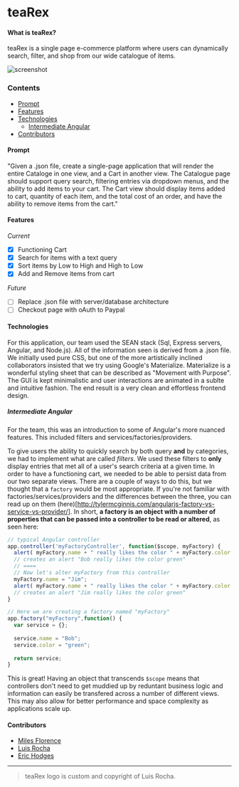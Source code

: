 # teaRex

#### What is teaRex? 
teaRex is a single page e-commerce platform where users can dynamically search, filter, and shop from our wide catalogue of items. 


![screenshot](http://i68.tinypic.com/2whnnfr.png)


### Contents

* [Prompt](#prompt)
* [Features](#features)
* [Technologies](#technologies)
  * [Intermediate Angular](#intermediate-angular)
* [Contributors](#contributors)

#### Prompt

 "Given a .json file, create a single-page application that will render the entire Cataloge in one view, and a Cart in another view. The Catalogue page should support query search, filtering entries via dropdown menus, and the ability to add items to your cart. The Cart view should display items added to cart, quantity of each item, and the total cost of an order, and have the ability to remove items from the cart."

#### Features

_Current_
 - [x] Functioning Cart
 - [x] Search for items with a text query
 - [x] Sort items by Low to High and High to Low
 - [x] Add and Remove items from cart

_Future_
 - [ ] Replace .json file with server/database architecture
 - [ ] Checkout page with oAuth to Paypal

#### Technologies

For this application, our team used the SEAN stack (Sql, Express servers, Angular, and Node.js). All of the information seen is derived from a .json file. We initially used pure CSS, but one of the more artistically inclined collaborators insisted that we try using Google's Materialize. Materialize is a wonderful styling sheet that can be described as "Movement with Purpose". The GUI is kept minimalistic and user interactions are animated in a sublte and intuitive fashion. The end result is a very clean and effortless frontend design.

##### Intermediate Angular

For the team, this was an introduction to some of Angular's more nuanced features. This included filters and services/factories/providers. 

To give users the ability to quickly search by both query **and** by categories, we had to implement what are called _filters_. We used these filters to **only** display entries that met all of a user's search criteria at a given time. In order to have a functioning cart, we needed to be able to persist data from our two separate views. There are a couple of ways to do this, but we thought that a ```factory``` would be most appropriate. If you're not familiar with factories/services/providers and the differences between the three, you can read up on them (here)[http://tylermcginnis.com/angularjs-factory-vs-service-vs-provider/]. In short, **a factory is an object with a number of properties that can be passed into a controller to be read or altered**, as seen here:

```javascript
// typical Angular controller
app.controller('myFactoryController', function($scope, myFactory) {
  alert( myFactory.name + " really likes the color " + myFactory.color );
  // creates an alert "Bob really likes the color green"
  // ====
  // Now let's alter myFactory from this controller
  myFactory.name = "Jim";
  alert( myFactory.name + " really likes the color " + myFactory.color );
  // creates an alert "Jim really likes the color green"
}

// Here we are creating a factory named "myFactory"
app.factory("myFactory",function() {
  var service = {};
  
  service.name = "Bob";
  service.color = "green";
  
  return service;
}
```
This is great! Having an object that transcends ```$scope``` means that controllers don't need to get muddied up by reduntant business logic and information can easily be transfered across a number of different views. This may also allow for better performance and space complexity as applications scale up.

#### Contributors
 * [Miles Florence](http://github.com/milesflo)
 * [Luis Rocha](http://github.com/luisrochadev)
 * [Eric Hodges](http://github.com/erichodges)

---
> teaRex logo is custom and copyright of Luis Rocha.
